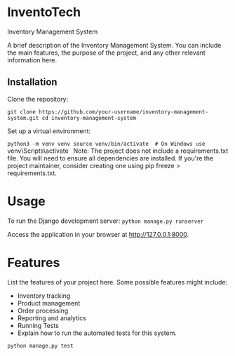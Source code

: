 # InventoTech
Inventory Management System

A brief description of the Inventory Management System. You can include the main features, the purpose of the project, and any other relevant information here.

## Installation

Clone the repository:

`git clone https://github.com/your-username/inventory-management-system.git
cd inventory-management-system
`

Set up a virtual environment:

`python3 -m venv venv
source venv/bin/activate  # On Windows use `venv\Scripts\activate`
`
Note: The project does not include a requirements.txt file. You will need to ensure all dependencies are installed. If you're the project maintainer, consider creating one using pip freeze > requirements.txt.

# Usage
To run the Django development server:
`python manage.py runserver`

Access the application in your browser at http://127.0.0.1:8000.

# Features
List the features of your project here. Some possible features might include:

- Inventory tracking
- Product management
- Order processing
- Reporting and analytics
- Running Tests
- Explain how to run the automated tests for this system.

`python manage.py test`
